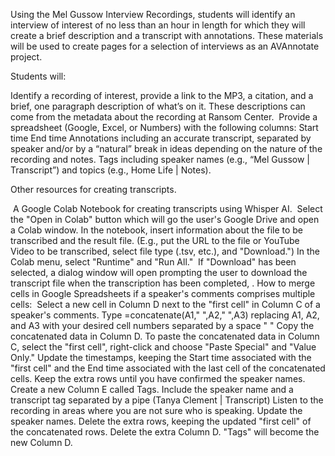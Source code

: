 Using the Mel Gussow Interview Recordings, students will identify an interview of interest of no less than an hour in length for which they will create a brief description and a transcript with annotations. These materials will be used to create pages for a selection of interviews as an AVAnnotate project.

Students will:

Identify a recording of interest, provide a link to the MP3, a citation, and a brief, one paragraph description of what’s on it. These descriptions can come from the metadata about the recording at Ransom Center. 
Provide a spreadsheet (Google, Excel, or Numbers) with the following columns:
Start time
End time
Annotations including an accurate transcript, separated by speaker and/or by a “natural” break in ideas depending on the nature of the recording and notes.
Tags including speaker names (e.g., “Mel Gussow | Transcript”) and topics (e.g., Home Life | Notes).

Other resources for creating transcripts.

 A Google Colab Notebook for creating transcripts using Whisper AI. 
Select the "Open in Colab" button which will go the user's Google Drive and open a Colab window.
In the notebook, insert information about the file to be transcribed and the result file. (E.g., put the URL to the file or YouTube Video to be transcribed, select file type (.tsv, etc.), and "Download.")
In the Colab menu, select "Runtime" and "Run All."
 If "Download" has been selected, a dialog window will open prompting the user to download the transcript file when the transcription has been completed, .
How to merge cells in Google Spreadsheets if a speaker's comments comprises multiple cells: 
Select a new cell in Column D next to the "first cell" in Column C of a speaker's comments.
Type =concatenate(A1," ",A2," ",A3) replacing A1, A2, and A3 with your desired cell numbers separated by a space " "
Copy the concatenated data in Column D.
To paste the concatenated data in Column C, select the "first cell", right-click and choose "Paste Special" and "Value Only."
Update the timestamps, keeping the Start time associated with the "first cell" and the End time associated with the last cell of the concatenated cells. Keep the extra rows until you have confirmed the speaker names.
Create a new Column E called Tags. Include the speaker name and a transcript tag separated by a pipe (Tanya Clement | Transcript)
Listen to the recording in areas where you are not sure who is speaking. Update the speaker names.
Delete the extra rows, keeping the updated "first cell" of the concatenated rows.
Delete the extra Column D. "Tags" will become the new Column D. 


